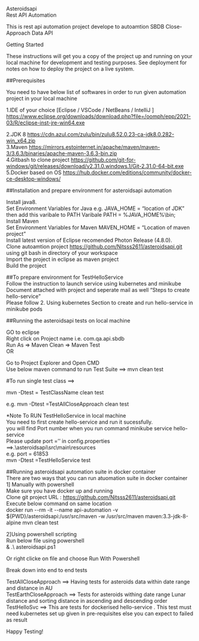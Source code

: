 <p class="has-line-data" data-line-start="0" data-line-end="2">Asteroidsapi<br>
Rest API Automation</p>
<p class="has-line-data" data-line-start="3" data-line-end="4">This is rest api automation project develope to autoamtion SBDB Close-Approach Data API</p>
<p class="has-line-data" data-line-start="5" data-line-end="6">Getting Started</p>
<p class="has-line-data" data-line-start="7" data-line-end="8">These instructions will get you a copy of the project up and running on your local machine for development and testing purposes. See deployment for notes on how to deploy the project on a live system.</p>
<p class="has-line-data" data-line-start="9" data-line-end="10">##Prerequisites</p>
<p class="has-line-data" data-line-start="11" data-line-end="12">You need to have below list of softwares in order to run given automation project in your local machine</p>
<p class="has-line-data" data-line-start="13" data-line-end="14">1.IDE of your choice [Eclipse / VSCode / NetBeans / IntelliJ ] <a href="https://www.eclipse.org/downloads/download.php?file=/oomph/epp/2021-03/R/eclipse-inst-jre-win64.exe">https://www.eclipse.org/downloads/download.php?file=/oomph/epp/2021-03/R/eclipse-inst-jre-win64.exe</a></p>
<p class="has-line-data" data-line-start="15" data-line-end="19">2.JDK 8 <a href="https://cdn.azul.com/zulu/bin/zulu8.52.0.23-ca-jdk8.0.282-win_x64.zip">https://cdn.azul.com/zulu/bin/zulu8.52.0.23-ca-jdk8.0.282-win_x64.zip</a><br>
3.Maven <a href="https://mirrors.estointernet.in/apache/maven/maven-3/3.6.3/binaries/apache-maven-3.6.3-bin.zip">https://mirrors.estointernet.in/apache/maven/maven-3/3.6.3/binaries/apache-maven-3.6.3-bin.zip</a><br>
4.Gitbash to clone project <a href="https://github.com/git-for-windows/git/releases/download/v2.31.0.windows.1/Git-2.31.0-64-bit.exe">https://github.com/git-for-windows/git/releases/download/v2.31.0.windows.1/Git-2.31.0-64-bit.exe</a><br>
5.Docker based on OS <a href="https://hub.docker.com/editions/community/docker-ce-desktop-windows/">https://hub.docker.com/editions/community/docker-ce-desktop-windows/</a></p>
<p class="has-line-data" data-line-start="20" data-line-end="21">##Installation and prepare environment for asteroidsapi automation</p>
<p class="has-line-data" data-line-start="22" data-line-end="30">Install java8.<br>
Set Environment Variables for Java e.g. JAVA_HOME = “location of JDK” then add this varibale to PATH Varibale PATH = %JAVA_HOME%\bin;<br>
Install Maven<br>
Set Environment Variables for Maven MAVEN_HOME = “Location of maven project”<br>
Install latest version of Eclipse recomended Photon Release (4.8.0).<br>
Clone autoamtion project <a href="https://github.com/Nitsss2611/asteroidsapi.git">https://github.com/Nitsss2611/asteroidsapi.git</a> using git bash in directory of your workspace<br>
Import the project in eclipse as maven project<br>
Build the project</p>
<p class="has-line-data" data-line-start="32" data-line-end="36">##To prepare environment for TestHelloService<br>
Follow the instruction to launch service using kubernetes and minikube<br>
Document attached with project and seperate mail as well “Steps to create hello-service”<br>
Please follow 2. Using kubernetes Section to create and run hello-service in minikube pods</p>
<p class="has-line-data" data-line-start="37" data-line-end="38">##Running the asteroidsapi tests on local machine</p>
<p class="has-line-data" data-line-start="39" data-line-end="43">GO to eclipse<br>
Right click on Project name i.e. com.qa.api.sbdb<br>
Run As =&gt; Maven Clean =&gt; Maven Test<br>
OR</p>
<p class="has-line-data" data-line-start="44" data-line-end="47">Go to Project Explorer and Open CMD<br>
Use below maven command to run Test Suite ==&gt; mvn clean test<br></p>
<p OR </p>
 <p   class="has-line-data" >#To run single test class ==&gt;</p>
 <p  class="has-line-data" > mvn -Dtest = TestClassName clean test </p>
  <p  class="has-line-data" > e.g. mvn -Dtest =TestAllCloseApproach clean test</p>
<p class="has-line-data" data-line-start="48" data-line-end="54">*Note To RUN TestHelloService in local machine<br>
You need to first create hello-service and run it sucessfully.<br>
you will find Port number when you run command minikube service hello-service<br>
Please update port =’’ in config.properties ==&gt;.\asteroidsapi\src\main\resources<br>
e.g. port = 61853<br>
mvn -Dtest =TestHelloService test</p>
<p class="has-line-data" data-line-start="57" data-line-end="64">##Running asteroidsapi automation suite in docker container<br>
There are two ways that you can run atuomation suite in docker container<br>
1] Manually with powershell<br>
Make sure you have docker up and running<br>
Clone git project URL : <a href="https://github.com/Nitsss2611/asteroidsapi.git">https://github.com/Nitsss2611/asteroidsapi.git</a><br>
Execute below command on same location<br>
docker run --rm -it --name api-automation -v ${PWD}/asteroidsapi:/usr/src/maven -w /usr/src/maven maven:3.3-jdk-8-alpine mvn clean test</p>
<p class="has-line-data" data-line-start="65" data-line-end="68">2]Using powershell scripting<br>
Run below file using powershell<br>
&amp; .\ asteroidsapi.ps1</p>
<p class="has-line-data" data-line-start="69" data-line-end="70">Or right clicke on file and choose Run With Powershell</p>
<p class="has-line-data" data-line-start="73" data-line-end="74">Break down into end to end tests</p>
<p class="has-line-data" data-line-start="75" data-line-end="78">TestAllCloseApproach ==&gt; Having tests for asteroids data within date range and distance in AU<br>
TestEarthCloseApproach ==&gt; Tests for asteroids withing date range Lunar distance and sorting distance in ascending and descending order<br>
TestHelloSvc ==&gt; This are tests for dockerised hello-service . This test must need kubernetes set up given in pre-requisites else you can expect to failed as result</p>
<p class="has-line-data" data-line-start="80" data-line-end="81">Happy Testing!</p>
